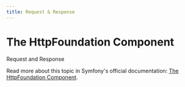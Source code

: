 ```yaml
---
title: Request & Response
---
```


The HttpFoundation Component
============================

Request and Response

Read more about this topic in Symfony's official documentation: [The HttpFoundation Component][docs].

[docs]: https://symfony.com/doc/current/components/http_foundation.html